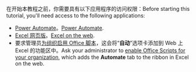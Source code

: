 <span data-ttu-id="62427-101">在开始本教程之前，你需要具有以下应用程序的访问权限：</span><span class="sxs-lookup"><span data-stu-id="62427-101">Before starting this tutorial, you'll need access to the following applications:</span></span>

- <span data-ttu-id="62427-102">[Power Automate](/power-automate/organization-q-and-a)。</span><span class="sxs-lookup"><span data-stu-id="62427-102">[Power Automate](/power-automate/organization-q-and-a).</span></span>
- <span data-ttu-id="62427-103">[Excel 网页版](https://www.office.com/launch/excel)。</span><span class="sxs-lookup"><span data-stu-id="62427-103">[Excel on the web](https://www.office.com/launch/excel).</span></span>
- <span data-ttu-id="62427-104">要求管理员[为组织启用 Office 脚本](https://support.office.com/article/office-scripts-settings-in-m365-19d3c51a-6ca2-40ab-978d-60fa49554dcf)，这会将“**自动**”选项卡添加到 Web 上 Excel 的功能区中。</span><span class="sxs-lookup"><span data-stu-id="62427-104">Ask your administrator to [enable Office Scripts for your organization](https://support.office.com/article/office-scripts-settings-in-m365-19d3c51a-6ca2-40ab-978d-60fa49554dcf), which adds the **Automate** tab to the ribbon in Excel on the web.</span></span>
